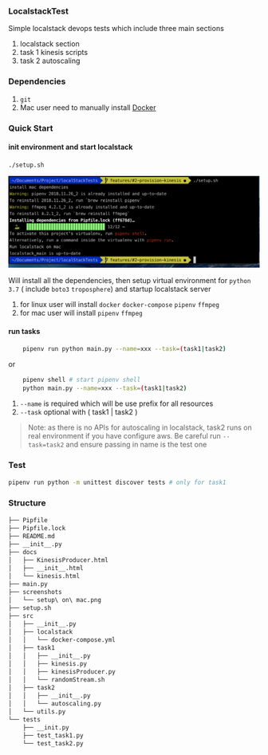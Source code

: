 ### LocalstackTest

Simple localstack devops tests which include three main sections

1. localstack section 
2. task 1 kinesis scripts
3. task 2 autoscaling

### Dependencies

1. `git`
2. Mac user need to manually install [Docker](docker.io)

### Quick Start


#### init environment and start localstack

```bash
./setup.sh
```

![Mac screenshot](screenshots/setup&#32;on&#32;mac.png)

Will install all the dependencies, then setup virtual environment for `python 3.7` ( include `boto3` `troposphere`) and startup localstack server

1. for linux user will install `docker` `docker-compose` `pipenv` `ffmpeg` 
2. for mac user will install `pipenv` `ffmpeg`
   

#### run tasks

```bash
    pipenv run python main.py --name=xxx --task=(task1|task2)
```

or

```bash
    pipenv shell # start pipenv shell
    python main.py --name=xxx --task=(task1|task2)
```

1. `--name` is required which will be use prefix for all resources
2. `--task` optional with ( task1 | task2 )


> Note: as there is no APIs for autoscaling in localstack, task2 runs on real environment if you have configure aws. Be careful run `--task=task2` and ensure passing in name is the test one

### Test

```bash
pipenv run python -m unittest discover tests # only for task1
```

### Structure

```
├── Pipfile
├── Pipfile.lock
├── README.md
├── __init__.py
├── docs
│   ├── KinesisProducer.html
│   ├── __init__.html
│   └── kinesis.html
├── main.py
├── screenshots
│   └── setup\ on\ mac.png
├── setup.sh
├── src
│   ├── __init__.py
│   ├── localstack
│   │   └── docker-compose.yml
│   ├── task1
│   │   ├── __init__.py
│   │   ├── kinesis.py
│   │   ├── kinesisProducer.py
│   │   └── randomStream.sh
│   ├── task2
│   │   ├── __init__.py
│   │   └── autoscaling.py
│   └── utils.py
└── tests
    ├── __init.py
    ├── test_task1.py
    └── test_task2.py

```

